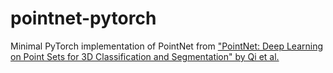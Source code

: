 # pointnet-pytorch
Minimal PyTorch implementation of PointNet from ["PointNet: Deep Learning on Point Sets for 3D Classification and Segmentation" by Qi et al.](https://arxiv.org/abs/1612.00593)
